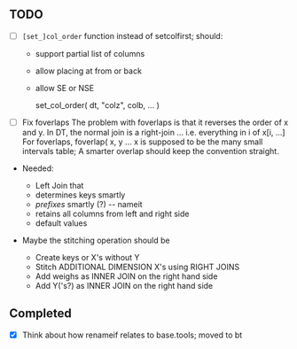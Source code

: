 
## TODO

- [ ] `[set_]col_order` function instead of setcolfirst; should:
  - support partial list of columns 
  - allow placing at from or back
  - allow SE or NSE

     set_col_order( dt, "colz", colb, ... ) 

- [ ] Fix foverlaps 
      The problem with foverlaps is that it reverses the order of x and y. In
      DT, the normal join is a right-join ... i.e. everything in i of x[i, ...]
      For foverlaps, foverlap( x, y ... x is supposed to be the many small
      intervals table; 
      A smarter overlap should keep the convention straight.  
  
- Needed:
  - Left Join that 
  - determines keys smartly 
  - *prefixes* smartly (?) -- nameit 
  - retains all columns from left and right side 
  - default values 

- Maybe the stitching operation should be
  - Create keys or X's without Y 
  - Stitch ADDITIONAL DIMENSION X's using RIGHT JOINS 
  - Add weighs as INNER JOIN on the right hand side
  - Add Y('s?) as INNER JOIN on the right hand side 
  
## Completed
- [x] Think about how renameif relates to base.tools; moved to bt
